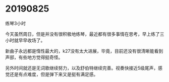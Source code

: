 # 20190825

练琴3小时

今天虽然周日，但是并没有很积极地练琴，最近都有很多事情在思考，早上练了三小时就早早收场了。

新曲子永远都是惰性最大的，k27没有太大进展，毕竟，目前还没有很清晰能看到声部，有些地方觉得挺奇怪。

另外时间就还是无词歌继续努力，以及舒伯特继续完善。视奏快接近5级尾声，感觉还是有点难度，但是弹下来又是挺有满足感。
